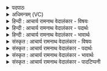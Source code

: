 <details><summary>पदपाठः</summary>

ए꣡षः꣢। दे꣣वः꣢। वि꣣पन्यु꣡भिः꣢। प꣡व꣢꣯मानः। ऋ꣣तायु꣡भिः꣢। ह꣡रिः꣢꣯। वा꣡जा꣢꣯य। मृ꣣ज्यते। १२६०।
</details>

<details><summary>अधिमन्त्रम् (VC)</summary>

- पवमानः सोमः
- शुनःशेप आजीगर्तिः स देवरातः कृत्रिमो वैश्वामित्रः
- गायत्री
- षड्जः
</details>

<details><summary>हिन्दी : आचार्य रामनाथ वेदालंकार - विषयः</summary>

आगे फिर जीवात्मा का विषय है।
</details>

<details><summary>हिन्दी : आचार्य रामनाथ वेदालंकार - पदार्थः</summary>

पदार्थान्वयभाषाः -  (एषः) यह (देवः) विजय की इच्छावाला, (पवमानः) पुरुषार्थी, (हरिः) कर्मफलभोग के लिए एक शरीर से दूसरे शरीर में ले जाया गया जीवात्मा (ऋतायुभिः) सत्य आचरणवाले (विपन्युभिः) परमात्म-स्तोता विद्वानों द्वारा (वाजाय) बल देने के लिए (मृज्यते) शुद्ध किया जाता है ॥५॥
</details>

<details><summary>हिन्दी : आचार्य रामनाथ वेदालंकार - भावार्थः</summary>

भावार्थभाषाः -  मानव-शरीर को प्राप्त जीवात्मा सत्याचारी परमात्म-स्तोताओं की सङ्गति करके स्वयं को उन्नत करे ॥५॥
</details>

<details><summary>संस्कृत : आचार्य रामनाथ वेदालंकार - विषयः</summary>

अथ पुनर्जीवात्मविषयमाह।
</details>

<details><summary>संस्कृत : आचार्य रामनाथ वेदालंकार - पदार्थः</summary>

पदार्थान्वयभाषाः -  (एषः) अयम् (देवः) विजिगीषुः।[दीव्यतेर्विजिगीषाकर्मणो रूपम्।] (पवमानः) पुरुषार्थी (हरिः) कर्मफलभोगाय देहाद् देहान्तरं हृतो जीवात्मा (ऋतायुभिः२) सत्याचरणैः (विपन्युभिः) परमात्मस्तोतृभिः विद्वद्भिः (वाजाय) बलप्रदानाय (मृज्यते) पवित्रीक्रियते ॥५॥
</details>

<details><summary>संस्कृत : आचार्य रामनाथ वेदालंकार - भावार्थः</summary>

भावार्थभाषाः -  मानवदेहं प्राप्तो जीवात्मा परमात्मस्तोतॄणां सत्याचरणवतां विदुषां सङ्गतिं कृत्वा स्वमुन्नयेत् ॥५॥
</details>

<details><summary>संस्कृत : आचार्य रामनाथ वेदालंकार - पादटिप्पनी</summary>

टिप्पणी:   १. ऋ० ९।३।३। २. ऋतायुभिः यज्ञकामैः सत्यकामैर्वा—इति सा०। ऋतो यज्ञः तं युञ्जन्ति ऋतायवः ऋत्विजः तैः—इति वि०।
</details>